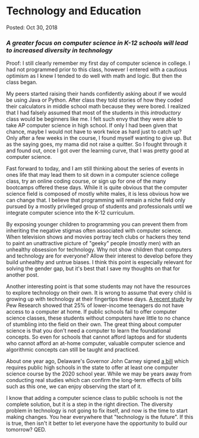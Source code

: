 <h1>Technology and Education</h1>
<span class="post-meta">Posted: Oct 30, 2018</span>
<h3><i>A greater focus on computer science in K-12 schools will lead to increased diversity in technology</i></h3>

Proof:
I still clearly remember my first day of computer science in college. I had not programmed prior to this class, however I entered with a cautious optimism as I knew I tended to do well with math and logic. But then the class began.

My peers started raising their hands confidently asking about if we would be using Java or Python. After class they told stories of how they coded their calculators in middle school math because they were bored. I realized that I had falsely assumed that most of the students in this <i>introductory</i> class would be beginners like me. I felt such envy that they were able to take AP computer science in high school. If only I had been given that chance, maybe I would not have to work twice as hard just to catch up? Only after a few weeks in the course, I found myself wanting to give up. But as the saying goes, my mama did not raise a quitter. So I fought through it and found out, once I got over the learning curve, that I was pretty good at computer science.

Fast forward to today, and I am still thinking about the series of events in ones life that may lead them to sit down in a computer science college class, try an online coding course, or sign up for one of the many bootcamps offered these days. While it is quite obvious that the computer science field is composed of mostly white males, it is less obvious how we can change that. I believe that programming will remain a niche field only pursued by a mostly privileged group of students and professionals until we integrate computer science into the K-12 curriculum.

By exposing younger children to programming you can prevent them from inheriting the negative stigmas often associated with computer science. When television shows and movies portray tech clubs or hackers they tend to paint an unattractive picture of "geeky" people (mostly men) with an unhealthy obsession for technology. Why not show children that computers and technology are for everyone? Allow their interest to develop before they build unhealthy and untrue biases. I think this point is especially relevant for solving the gender gap, but it's best that I save my thoughts on that for another post.

Another interesting point is that some students may not have the resources to explore technology on their own. It is wrong to assume that every child is growing up with technology at their fingertips these days. <a class="link-inside-post" href="http://www.pewresearch.org/fact-tank/2018/10/26/nearly-one-in-five-teens-cant-always-finish-their-homework-because-of-the-digital-divide/">A recent study</a> by Pew Research showed that 25% of lower-income teenagers do not have access to a computer at home. If public schools fail to offer computer science classes, these students without computers have little to no chance of stumbling into the field on their own. The great thing about computer science is that you don't need a computer to learn the foundational concepts. So even for schools that cannot afford laptops and for students who cannot afford an at-home computer, valuable computer science and algorithmic concepts can still be taught and practiced.

About one year ago, Delaware's Governor John Carney signed <a class="link-inside-post" href="http://legis.delaware.gov/BillDetail?LegislationId=25346">a bill</a> which requires public high schools in the state to offer at least one computer science course by the 2020 school year. While we may be years away from conducting real studies which can confirm the long-term effects of bills such as this one, we can enjoy observing the start of it.

I know that adding a computer science class to public schools is not the complete solution, but it is a step in the right direction. The diversity problem in technology is not going to fix itself, and now is the time to start making changes. You hear everywhere that "technology is the future". If this is true, then isn't it better to let everyone have the opportunity to build our tomorrow? QED.

